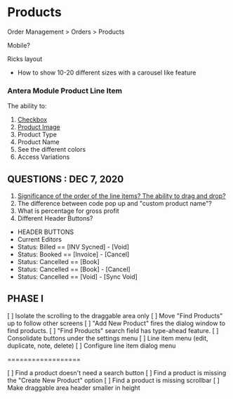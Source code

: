 # Products
Order Management > Orders > Products




Mobile?


Ricks layout

- How to show 10-20 different sizes with a carousel like feature




### Antera Module Product Line Item
The ability to:
1. [Checkbox](#)
1. [Product Image](#)
1. Product Type
1. Product Name
1. See the different colors
1. Access Variations



## QUESTIONS : DEC 7, 2020
1. [Significance of the order of the line items? The ability to drag and drop?](#)
2. The difference between code pop up and "custom product name"?
3. What is percentage for gross profit
4. Different Header Buttons?
 - HEADER BUTTONS
 - Current Editors
 - Status: Billed == [INV Sycned] - [Void]
 - Status: Booked == [Invoice] - [Cancel]
 - Status: Cancelled == [Book]
 - Status: Cancelled == [Book] - [Cancel]
 - Status: Cancelled == [Void] - [Sync Void]



## PHASE I

 [ ] Isolate the scrolling to the draggable area only
 [ ] Move "Find Products" up to follow other screens
 [ ] "Add New Product" fires the dialog window to find products.
 [ ] "Find Products" search field has type-ahead feature.
 [ ] Consolidate buttons under the settings menu
 [ ] Line item menu (edit, duplicate, note, delete)
 [ ] Configure line item dialog menu





 ==================

 [ ] Find a product doesn't need a search button
 [ ] Find a product is missing the "Create New Product" option
 [ ] Find a product is missing scrollbar
 [ ] Make draggable area header smaller in height
